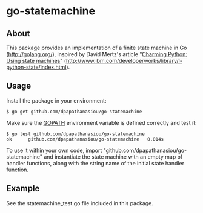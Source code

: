 go-statemachine
===============

About
-----

This package provides an implementation of a finite state machine in Go (<a href="http://golang.org/">http://golang.org/</a>), inspired by David Mertz's article "<a href="http://www.ibm.com/developerworks/library/l-python-state/index.html">Charming Python: Using state machines</a>" (<a href="http://www.ibm.com/developerworks/library/l-python-state/index.html">http://www.ibm.com/developerworks/library/l-python-state/index.html</a>).

Usage
-----

Install the package in your environment:

```
$ go get github.com/dpapathanasiou/go-statemachine
```

Make sure the <a href="http://golang.org/doc/code.html#tmp_2">GOPATH</a> environment variable is defined correctly and test it:

```
$ go test github.com/dpapathanasiou/go-statemachine
ok  	github.com/dpapathanasiou/go-statemachine	0.014s
```

To use it within your own code, import "github.com/dpapathanasiou/go-statemachine" and instantiate the state machine with an empty map of handler functions, along with the string name of the initial state handler function.

Example
-------

See the statemachine_test.go file included in this package.